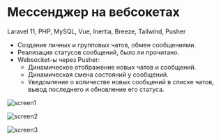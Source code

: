 # Мессенджер на вебсокетах

Laravel 11, PHP, MySQL, Vue, Inertia, Breeze, Tailwind, Pusher

- Создание личных и групповых чатов, обмен сообщениями.
- Реализация статусов сообщений, было ли прочитано.
- Websocket-ы через Pusher:
  - Динамическое отображение новых чатов и сообщений. 
  - Динамическая смена состояний у сообщений.
  - Уведомление о количестве новых сообщений в списке чатов, вывод последнего и обновление его статуса.

![screen1](https://github.com/user-attachments/assets/5dd41505-e43e-46bd-90c8-defd5dd4cb26)

![screen2](https://github.com/user-attachments/assets/0bcca6b1-bb44-4180-b21f-3fda95968de5)

![screen3](https://github.com/user-attachments/assets/f5eb2165-e82a-4830-8682-c32248fffaed)

